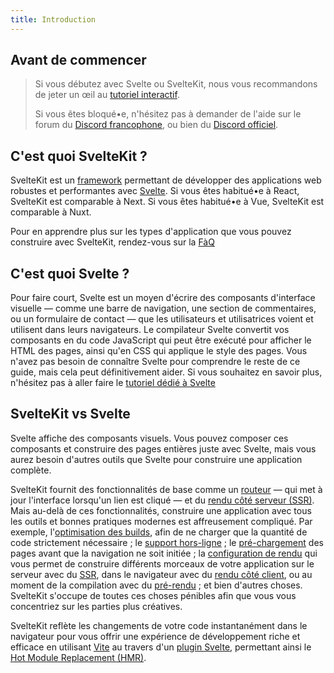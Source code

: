 ```yaml
---
title: Introduction
---
```


## Avant de commencer

> Si vous débutez avec Svelte ou SvelteKit, nous vous recommandons de jeter un œil au [tutoriel interactif](PUBLIC_LEARN_SITE_URL).
>
> Si vous êtes bloqué•e, n'hésitez pas à demander de l'aide sur le forum du [Discord francophone](PUBLIC_SVELTE_SITE_URL/chat), ou bien du [Discord officiel](https://svelte.dev/chat).

## C'est quoi SvelteKit ?

SvelteKit est un <span class="vo">[framework](PUBLIC_SVELTE_SITE_URL/docs/web#framework)</span> permettant de développer des applications web robustes et performantes avec [Svelte](PUBLIC_SVELTE_SITE_URL). Si vous êtes habitué•e à React, SvelteKit est comparable à Next. Si vous êtes habitué•e à Vue, SvelteKit est comparable à Nuxt.

Pour en apprendre plus sur les types d'application que vous pouvez construire avec SvelteKit, rendez-vous sur la [FàQ](/docs/faq#what-can-i-make-with-sveltekit)

## C'est quoi Svelte ?

Pour faire court, Svelte est un moyen d'écrire des composants d'interface visuelle — comme une barre de navigation, une section de commentaires, ou un formulaire de contact — que les utilisateurs et utilisatrices voient et utilisent dans leurs navigateurs. Le compilateur Svelte convertit vos composants en du code JavaScript qui peut être exécuté pour afficher le HTML des pages, ainsi qu'en CSS qui applique le style des pages. Vous n'avez pas besoin de connaître Svelte pour comprendre le reste de ce guide, mais cela peut définitivement aider. Si vous souhaitez en savoir plus, n'hésitez pas à aller faire le [tutoriel dédié à Svelte](PUBLIC_SVELTE_SITE_URL/tutorial)

## SvelteKit vs Svelte

Svelte affiche des composants visuels. Vous pouvez composer ces composants et construire des pages entières juste avec Svelte, mais vous aurez besoin d'autres outils que Svelte pour construire une application complète.

SvelteKit fournit des fonctionnalités de base comme un [routeur](glossary#routing) — qui met à jour l'interface lorsqu'un lien est cliqué — et du [rendu côté serveur (SSR)](glossary#ssr). Mais au-delà de ces fonctionnalités, construire une application avec tous les outils et bonnes pratiques modernes est affreusement compliqué. Par exemple, l'[optimisation des builds](https://vitejs.dev/guide/features.html#build-optimizations), afin de ne charger que la quantité de code strictement nécessaire ; le [support hors-ligne](service-workers) ; le [pré-chargement](link-options#data-sveltekit-preload-data) des pages avant que la navigation ne soit initiée ; la [configuration de rendu](page-options) qui vous permet de construire différents morceaux de votre application sur le serveur avec du [SSR](glossary#ssr), dans le navigateur avec du [rendu côté client](glossary#csr), ou au moment de la compilation avec du [pré-rendu](glossary#prerendering) ; et bien d'autres choses. SvelteKit s'occupe de toutes ces choses pénibles afin que vous vous concentriez sur les parties plus créatives.

SvelteKit reflète les changements de votre code instantanément dans le navigateur pour vous offrir une expérience de développement riche et efficace en utilisant [Vite](https://vitejs.dev/) au travers d'un [plugin Svelte](https://github.com/sveltejs/vite-plugin-svelte), permettant ainsi le [Hot Module Replacement (HMR)](https://github.com/sveltejs/vite-plugin-svelte/blob/main/docs/config.md#hot).
